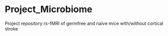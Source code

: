 # Project_Microbiome
Project repository rs-fMRI of germfree and naïve mice with/without cortical stroke 
